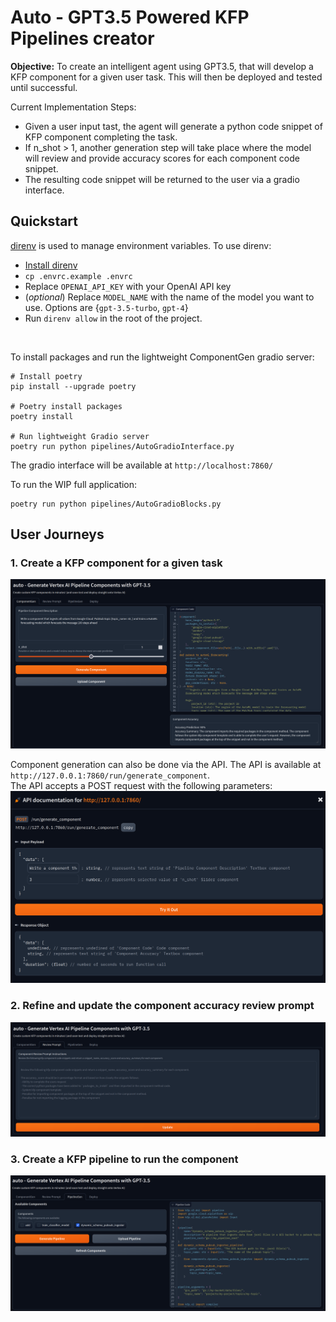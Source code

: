 # Auto - GPT3.5 Powered KFP Pipelines creator

<strong>Objective:</strong> To create an intelligent agent using GPT3.5, that will develop a KFP component for a given user task. This will then be deployed and tested until successful.

Current Implementation Steps:
- Given a user input tast, the agent will generate a python code snippet of KFP component completing the task.
- If n_shot > 1, another generation step will take place where the model will review and provide accuracy scores for each component code snippet.
- The resulting code snippet will be returned to the user via a gradio interface.

## Quickstart

[direnv](https://direnv.net/) is used to manage environment variables. To use direnv:
- [Install direnv](https://direnv.net/docs/installation.html)
- `cp .envrc.example .envrc`
- Replace `OPENAI_API_KEY` with your OpenAI API key
- (<i>optional</i>) Replace `MODEL_NAME` with the name of the model you want to use. Options are {`gpt-3.5-turbo`, `gpt-4`}
- Run `direnv allow` in the root of the project.

<br>  

To install packages and run the lightweight ComponentGen gradio server:
```
# Install poetry
pip install --upgrade poetry 

# Poetry install packages
poetry install

# Run lightweight Gradio server
poetry run python pipelines/AutoGradioInterface.py
```

The gradio interface will be available at `http://localhost:7860/`

To run the WIP full application:
```
poetry run python pipelines/AutoGradioBlocks.py
```

## User Journeys

### 1. Create a KFP component for a given task

![ComponentGen](./resources/componentgen.png)

Component generation can also be done via the API. The API is available at `http://127.0.0.1:7860/run/generate_component`.  
The API accepts a POST request with the following parameters:
![ComponentGenAPI](./resources/componentapi.png)

### 2. Refine and update the component accuracy review prompt

![ReviewPrompt](./resources/reviewprompt.png)

### 3. Create a KFP pipeline to run the component

![PipelineGen](./resources/pipelinegen.png)